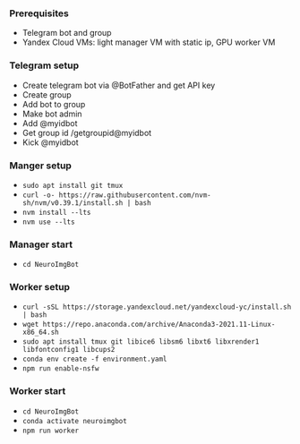### Prerequisites
- Telegram bot and group
- Yandex Cloud VMs: light manager VM with static ip, GPU worker VM

### Telegram setup
- Create telegram bot via @BotFather and get API key
- Create group
- Add bot to group
- Make bot admin
- Add @myidbot
- Get group id /getgroupid@myidbot
- Kick @myidbot

### Manger setup
- `sudo apt install git tmux`
- `curl -o- https://raw.githubusercontent.com/nvm-sh/nvm/v0.39.1/install.sh | bash`
- `nvm install --lts`
- `nvm use --lts`

### Manager start
- `cd NeuroImgBot`

### Worker setup
- `curl -sSL https://storage.yandexcloud.net/yandexcloud-yc/install.sh | bash`
- `wget https://repo.anaconda.com/archive/Anaconda3-2021.11-Linux-x86_64.sh`
- `sudo apt install tmux git libice6 libsm6 libxt6 libxrender1 libfontconfig1 libcups2`
- `conda env create -f environment.yaml`
- `npm run enable-nsfw`

### Worker start
- `cd NeuroImgBot`
- `conda activate neuroimgbot`
- `npm run worker`
